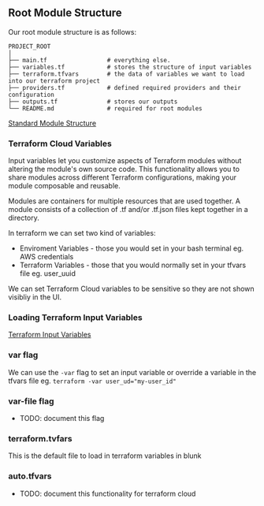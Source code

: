 ## Root Module Structure

Our root module structure is as follows:

```
PROJECT_ROOT
│
├── main.tf                 # everything else.
├── variables.tf            # stores the structure of input variables
├── terraform.tfvars        # the data of variables we want to load into our terraform project
├── providers.tf            # defined required providers and their configuration
├── outputs.tf              # stores our outputs
└── README.md               # required for root modules
```

[Standard Module Structure](https://developer.hashicorp.com/terraform/language/modules/develop/structure)

### Terraform Cloud Variables

Input variables let you customize aspects of Terraform modules without altering the module's own source code. This functionality allows you to share modules across different Terraform configurations, making your module composable and reusable.

Modules are containers for multiple resources that are used together. A module consists of a collection of .tf and/or .tf.json files kept together in a directory.

In terraform we can set two kind of variables:
- Enviroment Variables - those you would set in your bash terminal eg. AWS credentials
- Terraform Variables - those that you would normally set in your tfvars file eg. user_uuid

We can set Terraform Cloud variables to be sensitive so they are not shown visibliy in the UI.

### Loading Terraform Input Variables

[Terraform Input Variables](https://developer.hashicorp.com/terraform/language/values/variables)

### var flag
We can use the `-var` flag to set an input variable or override a variable in the tfvars file eg. `terraform -var user_ud="my-user_id"`

### var-file flag

- TODO: document this flag

### terraform.tvfars

This is the default file to load in terraform variables in blunk

### auto.tfvars

- TODO: document this functionality for terraform cloud
